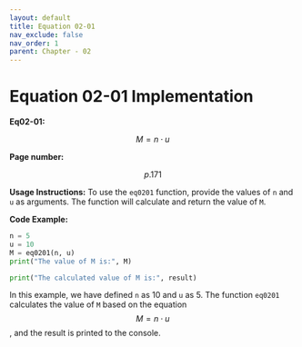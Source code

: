 ```yaml
---
layout: default
title: Equation 02-01
nav_exclude: false
nav_order: 1
parent: Chapter - 02
---
```


# Equation 02-01 Implementation

**Eq02-01:**

$$M = n \cdot u$$

**Page number:**

$$p.171$$



**Usage Instructions:**
To use the `eq0201` function, provide the values of `n` and `u` as arguments. The function will calculate and return the value of `M`.

**Code Example:**
```python
n = 5
u = 10
M = eq0201(n, u)
print("The value of M is:", M)

print("The calculated value of M is:", result)
```

In this example, we have defined `n` as 10 and `u` as 5. The function `eq0201` calculates the value of `M` based on the equation $$M = n \cdot u$$, and the result is printed to the console.

